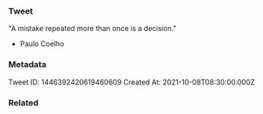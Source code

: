 ### Tweet
"A mistake repeated more than once is a decision."

- Paulo Coelho

### Metadata
Tweet ID: 1446392420619460609
Created At: 2021-10-08T08:30:00.000Z

### Related

